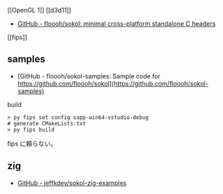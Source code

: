 [[OpenGL 1]]
[[d3d11]]

-   [GitHub - floooh/sokol: minimal cross-platform standalone C headers](https://github.com/floooh/sokol)

[[fips]]

## samples
-   [GitHub - floooh/sokol-samples: Sample code for https://github.com/floooh/sokol](https://github.com/floooh/sokol-samples)


build
```
> py fips set config sapp-win64-vstudio-debug
# generate CMakeLists.txt
> py fips build
```

fips に頼らない。

## zig
- [GitHub - jeffkdev/sokol-zig-examples](https://github.com/jeffkdev/sokol-zig-examples)
